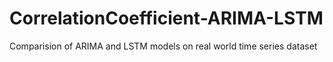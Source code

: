 # CorrelationCoefficient-ARIMA-LSTM
Comparision of ARIMA and LSTM models on real world time series  dataset
